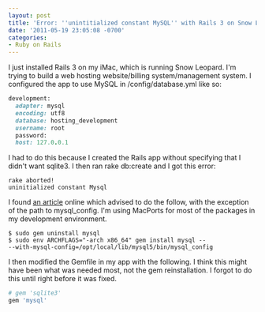 ```yaml
---
layout: post
title: 'Error: ''unintitialized constant MySQL'' with Rails 3 on Snow Leopard Mac'
date: '2011-05-19 23:05:08 -0700'
categories:
- Ruby on Rails
---
```


I just installed Rails 3 on my iMac, which is running Snow Leopard. I'm trying
to build a web hosting website/billing system/management system. I configured
the app to use MySQL in /config/database.yml like so:

``` ruby
development:
  adapter: mysql
  encoding: utf8
  database: hosting_development
  username: root
  password:
  host: 127.0.0.1
```

I had to do this because I created the Rails app without specifying that I
didn't  want sqlite3. I then ran rake db:create and I got this error:
<!--more-->

``` shell
rake aborted!
uninitialized constant Mysql
```

I found [an article][1] online which advised to do the follow, with the
exception of the path to mysql_config. I'm using MacPorts for most of the
packages in my development environment.

``` shell
$ sudo gem uninstall mysql
$ sudo env ARCHFLAGS="-arch x86_64" gem install mysql --
--with-mysql-config=/opt/local/lib/mysql5/bin/mysql_config
```

I then modified the Gemfile in my app with the following. I think this might
have been what was needed most, not the gem reinstallation. I forgot to do
this until right before it was fixed.

``` ruby
# gem 'sqlite3'
gem 'mysql'
```

[1]: http://bparanj.blogspot.com/2010/07/uninitialized-constant-mysql-while.html
